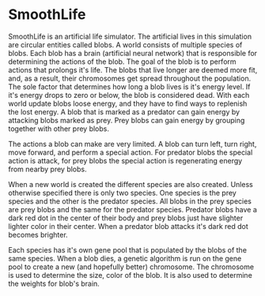 SmoothLife
==========
SmoothLife is an artificial life simulator. The artificial lives in this simulation are circular entities called blobs. A world consists of multiple species of blobs. Each blob has a brain (artificial neural network) that is responsible for determining the actions of the blob. The goal of the blob is to perform actions that prolongs it's life. The blobs that live longer are deemed more fit, and, as a result, their chromosomes get spread throughout the population.
The sole factor that determines how long a blob lives is it's energy level. If it's energy drops to zero or below, the blob is considered dead. With each world update blobs loose energy, and they have to find ways to replenish the lost energy. A blob that is marked as a predator can gain energy by attacking blobs marked as prey. Prey blobs can gain energy by grouping together with other prey blobs.

The actions a blob can make are very limited. A blob can turn left, turn right, move forward, and perform a special action. For predator blobs the special action is attack, for prey blobs the special action is regenerating energy from nearby prey blobs.

When a new world is created the different species are also created. Unless otherwise specified there is only two species. One species is the prey species and the other is the predator species. All blobs in the prey species are prey blobs and the same for the predator species. Predator blobs have a dark red dot in the center of their body and prey blobs just have slighter lighter color in their center. When a predator blob attacks it's dark red dot becomes brighter.

Each species has it's own gene pool that is populated by the blobs of the same species. When a blob dies, a genetic algorithm is run on the gene pool to create a new (and hopefully better) chromosome. The chromosome is used to determine the size, color of the blob. It is also used to determine the weights for blob's brain.
